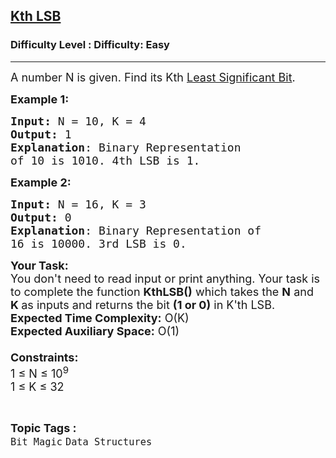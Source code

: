 <h2><a href="https://www.geeksforgeeks.org/problems/kth-lsb3427/1?itm_source=geeksforgeeks&itm_medium=article&itm_campaign=practice_card">Kth LSB</a></h2><h3>Difficulty Level : Difficulty: Easy</h3><hr><div class="problems_problem_content__Xm_eO"><p><span style="font-size:18px">A number N is given. Find its Kth&nbsp;<a href="https://en.wikipedia.org/wiki/Least_significant_bit" target="_blank">Least Significant Bit</a>.</span></p>

<p><span style="font-size:18px"><strong>Example 1:</strong></span></p>

<pre><span style="font-size:18px"><strong>Input: </strong>N = 10, K = 4
<strong>Output:</strong> 1
<strong>Explanation</strong>: Binary Representation 
of 10 is 1010. 4th LSB is 1.</span></pre>

<p><span style="font-size:18px"><strong>Example 2:</strong></span></p>

<pre><span style="font-size:18px"><strong>Input: </strong>N = 16, K = 3 
<strong>Output:</strong> 0 
<strong>Explanation</strong>: Binary Representation of 
16 is 10000. 3rd LSB is 0.</span></pre>

<p><span style="font-size:18px"><strong>Your Task:&nbsp;&nbsp;</strong><br>
You don't need to read input or print anything. Your task is to complete the function&nbsp;<strong>KthLSB()</strong>&nbsp;which takes the <strong>N</strong> and <strong>K&nbsp;</strong>as inputs and returns the bit <strong>(1 or 0)</strong> in K'th LSB.<br>
<strong>Expected Time Complexity:</strong>&nbsp;O(K)<br>
<strong>Expected Auxiliary Space:</strong>&nbsp;O(1)<br>
<br>
<strong>Constraints:</strong><br>
1 ≤ N ≤ 10<sup>9</sup><br>
1 ≤ K ≤ 32</span></p>
</div><br><p><span style=font-size:18px><strong>Topic Tags : </strong><br><code>Bit Magic</code>&nbsp;<code>Data Structures</code>&nbsp;